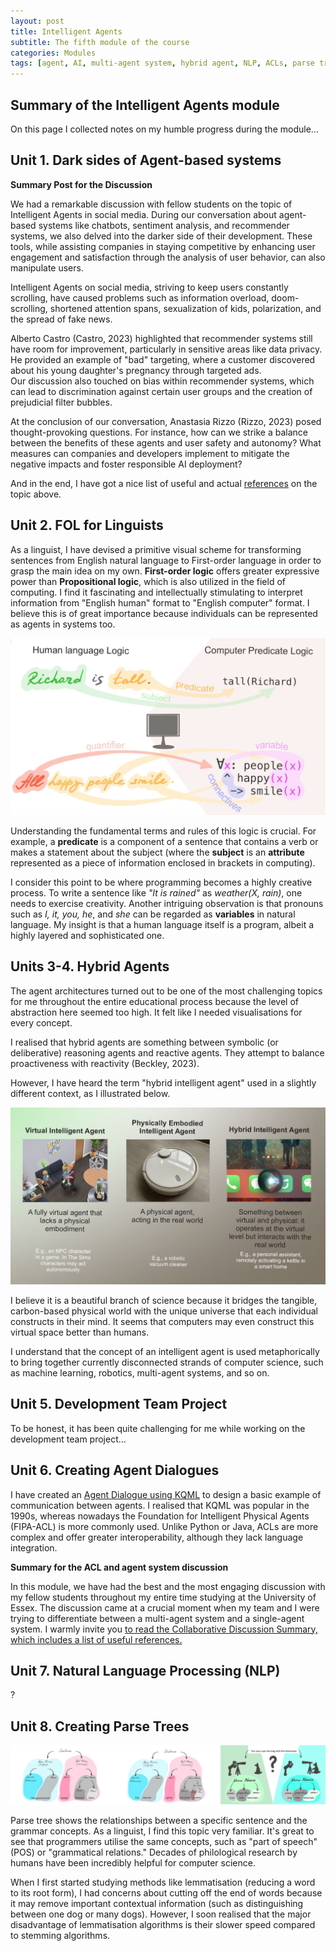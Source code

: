 ```yaml
---
layout: post
title: Intelligent Agents
subtitle: The fifth module of the course
categories: Modules
tags: [agent, AI, multi-agent system, hybrid agent, NLP, ACLs, parse trees]
---
```

## Summary of the Intelligent Agents module

On this page I collected notes on my humble progress during the module...

## Unit 1. Dark sides of Agent-based systems

**Summary Post for the Discussion** <br> 

We had a remarkable discussion with fellow students on the topic of Intelligent Agents in social media. During our conversation about agent-based systems like chatbots, sentiment analysis, and recommender systems, we also delved into the darker side of their development. These tools, while assisting companies in staying competitive by enhancing user engagement and satisfaction through the analysis of user behavior, can also manipulate users. 

Intelligent Agents on social media, striving to keep users constantly scrolling, have caused problems such as information overload, doom-scrolling, shortened attention spans, sexualization of kids, polarization, and the spread of fake news.

Alberto Castro (Castro, 2023) highlighted that recommender systems still have room for improvement, particularly in sensitive areas like data privacy. He provided an example of "bad" targeting, where a customer discovered about his young daughter's pregnancy through targeted ads.<br> 
Our discussion also touched on bias within recommender systems, which can lead to discrimination against certain user groups and the creation of prejudicial filter bubbles.

At the conclusion of our conversation, Anastasia Rizzo (Rizzo, 2023) posed thought-provoking questions. For instance, how can we strike a balance between the benefits of these agents and user safety and autonomy? What measures can companies and developers implement to mitigate the negative impacts and foster responsible AI deployment?

And in the end, I have got a nice list of useful and actual [references](https://github.com/Vasilisalook/vasilisalook.github.io/blob/main/IA_Unit1_References.txt) on the topic above. 

## Unit 2. FOL for Linguists

As a linguist, I have devised a primitive visual scheme for transforming sentences from English natural language to First-order language in order to grasp the main idea on my own. **First-order logic** offers greater expressive power than **Propositional logic**, which is also utilized in the field of computing. I find it fascinating and intellectually stimulating to interpret information from "English human" format to "English computer" format. I believe this is of great importance because individuals can be represented as agents in systems too.

 ![FOL](/assets/images/banners/FOL_linguistics.jpg) <br> 

Understanding the fundamental terms and rules of this logic is crucial. For example, a **predicate** is a component of a sentence that contains a verb or makes a statement about the subject (where the **subject** is an **attribute** represented as a piece of information enclosed in brackets in computing).

I consider this point to be where programming becomes a highly creative process. To write a sentence like *"It is rained"* as *weather(X, rain)*, one needs to exercise creativity. Another intriguing observation is that pronouns such as *I, it, you, he*, and *she* can be regarded as **variables** in natural language. My insight is that a human language itself is a program, albeit a highly layered and sophisticated one.

## Units 3-4. Hybrid Agents

The agent architectures turned out to be one of the most challenging topics for me throughout the entire educational process because the level of abstraction here seemed too high. It felt like I needed visualisations for every concept.

I realised that hybrid agents are something between symbolic (or deliberative) reasoning agents and reactive agents. They attempt to balance proactiveness with reactivity (Beckley, 2023).

However, I have heard the term "hybrid intelligent agent" used in a slightly different context, as I illustrated below. 

 ![Intelligent agents](/assets/images/banners/hybrid.jpg) <br>

I believe it is a beautiful branch of science because it bridges the tangible, carbon-based physical world with the unique universe that each individual constructs in their mind. It seems that computers may even construct this virtual space better than humans.

I understand that the concept of an intelligent agent is used metaphorically to bring together currently disconnected strands of computer science, such as machine learning, robotics, multi-agent systems, and so on.

## Unit 5. Development Team Project

To be honest, it has been quite challenging for me while working on the development team project...

## Unit 6. Creating Agent Dialogues

I have created an [Agent Dialogue using KQML](https://github.com/Vasilisalook/vasilisalook.github.io/blob/main/KQML.docx) to design a basic example of communication between agents. I realised that KQML was popular in the 1990s, whereas nowadays the Foundation for Intelligent Physical Agents (FIPA-ACL) is more commonly used. Unlike Python or Java, ACLs are more complex and offer greater interoperability, although they lack language integration.

**Summary for the ACL and agent system discussion**

In this module, we have had the best and the most engaging discussion with my fellow students throughout my entire time studying at the University of Essex. The discussion came at a crucial moment when my team and I were trying to differentiate between a multi-agent system and a single-agent system. I warmly invite you [to read the Collaborative Discussion Summary, which includes a list of useful references.](https://github.com/Vasilisalook/vasilisalook.github.io/blob/main/Agents%20Discussion%20Summary.docx)

## Unit 7. Natural Language Processing (NLP)

?

## Unit 8. Creating Parse Trees

![Parse Trees](/assets/images/banners/parse.jpg)  <br>

Parse tree shows the relationships between a specific sentence and the grammar concepts. As a linguist, I find this topic very familiar. It's great to see that programmers utilise the same concepts, such as "part of speech" (POS) or "grammatical relations." Decades of philological research by humans have been incredibly helpful for computer science.

When I first started studying methods like lemmatisation (reducing a word to its root form), I had concerns about cutting off the end of words because it may remove important contextual information (such as distinguishing between one dog or many dogs). However, I soon realised that the major disadvantage of lemmatisation algorithms is their slower speed compared to stemming algorithms.
